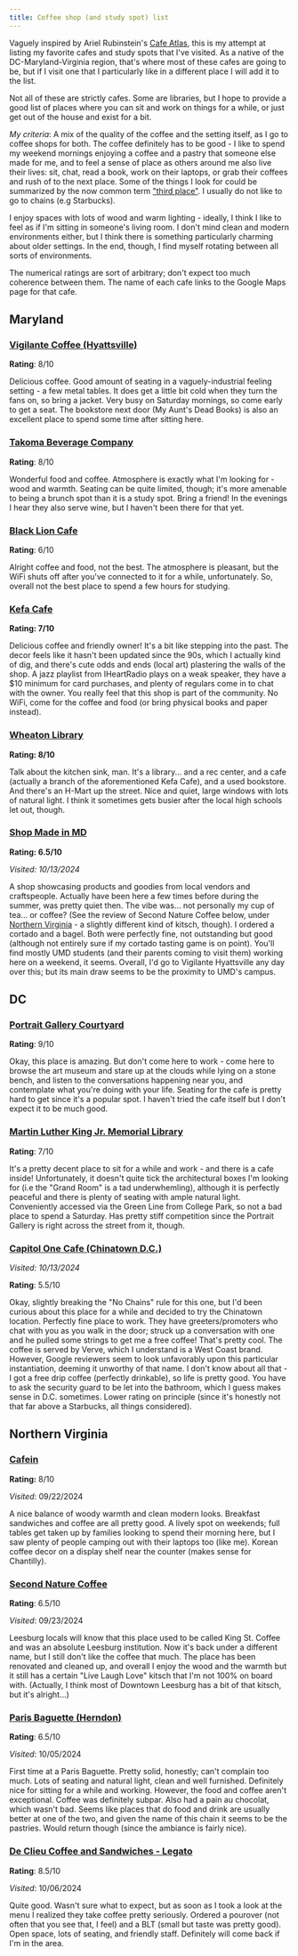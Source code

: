 ```yaml
---
title: Coffee shop (and study spot) list
---
```


Vaguely inspired by Ariel Rubinstein's [Cafe Atlas](https://cafeatlas.org/), this is my attempt at listing my favorite cafes and study spots that I've visited. As a native of the DC-Maryland-Virginia region, that's where most of these cafes are going to be, but if I visit one that I particularly like in a different place I will add it to the list.

Not all of these are strictly cafes. Some are libraries, but I hope to provide a good list of places where you can sit and work on things for a while, or just get out of the house and exist for a bit.

*My criteria*: A mix of the quality of the coffee and the setting itself, as I go to coffee shops for both. The coffee definitely has to be good - I like to spend my weekend mornings enjoying a coffee and a pastry that someone else made for me, and to feel a sense of place as others around me also live their lives: sit, chat, read a book, work on their laptops, or grab their coffees and rush of to the next place. Some of the things I look for could be summarized by the now common term ["third place"](https://en.wikipedia.org/wiki/Third_place). I usually do not like to go to chains (e.g Starbucks).

I enjoy spaces with lots of wood and warm lighting - ideally, I think I like to feel as if I'm sitting in someone's living room. I don't mind clean and modern environments either, but I think there is something particularly charming about older settings. In the end, though, I find myself rotating between all sorts of environments. 

The numerical ratings are sort of arbitrary; don't expect too much coherence between them. The name of each cafe links to the Google Maps page for that cafe.

## Maryland


### [Vigilante Coffee (Hyattsville)](https://maps.app.goo.gl/zrfxB3CTHoUHsWt67)

**Rating**: 8/10

Delicious coffee. Good amount of seating in a vaguely-industrial feeling setting - a few metal tables. It does get a little bit cold when they turn the fans on, so bring a jacket. Very busy on Saturday mornings, so come early to get a seat. The bookstore next door (My Aunt's Dead Books) is also an excellent place to spend some time after sitting here.

### [Takoma Beverage Company](https://maps.app.goo.gl/T5XgB7GPjKed1TxX9)

**Rating**: 8/10

Wonderful food and coffee. Atmosphere is exactly what I'm looking for - wood and warmth. Seating can be quite limited, though; it's more amenable to being a brunch spot than it is a study spot. Bring a friend! In the evenings I hear they also serve wine, but I haven't been there for that yet.

### [Black Lion Cafe](https://maps.app.goo.gl/oJ7oGoSq4KAMNS48A)

**Rating**: 6/10

Alright coffee and food, not the best. The atmosphere is pleasant, but the WiFi shuts off after you've connected to it for a while, unfortunately. So, overall not the best place to spend a few hours for studying.

### [Kefa Cafe](https://maps.app.goo.gl/vAMK1UyRyUmv8Jtv7)

**Rating: 7/10**

Delicious coffee and friendly owner! It's a bit like stepping into the past. The decor feels like it hasn't been updated since the 90s, which I actually kind of dig, and there's cute odds and ends (local art) plastering the walls of the shop. A jazz playlist from IHeartRadio plays on a weak speaker, they have a $10 minimum for card purchases, and plenty of regulars come in to chat with the owner. You really feel that this shop is part of the community. No WiFi, come for the coffee and food (or bring physical books and paper instead).

### [Wheaton Library](https://maps.app.goo.gl/B4H3nrbJSrJEMdwv5)

**Rating: 8/10**

Talk about the kitchen sink, man. It's a library... and a rec center, and a cafe (actually a branch of the aforementioned Kefa Cafe), and a used bookstore. And there's an H-Mart up the street. Nice and quiet, large windows with lots of natural light. I think it sometimes gets busier after the local high schools let out, though.

### [Shop Made in MD](https://maps.app.goo.gl/9cn2Ty4qNNNX63L69)

**Rating: 6.5/10**

*Visited: 10/13/2024*

A shop showcasing products and goodies from local vendors and craftspeople. Actually have been here a few times before during the summer, was pretty quiet then.  The vibe was... not personally my cup of tea... or coffee? (See the review of Second Nature Coffee below, under [Northern Virginia](#northern-virginia) - a slightly different kind of kitsch, though). I ordered a cortado and a bagel. Both were perfectly fine, not outstanding but good (although not entirely sure if my cortado tasting game is on point). You'll find mostly UMD students (and their parents coming to visit them) working here on a weekend, it seems.  Overall, I'd go to Vigilante Hyattsville any day over this; but its main draw seems to be the proximity to UMD's campus.


## DC

### [Portrait Gallery Courtyard](https://maps.app.goo.gl/C1bwQNQ7kS9A9bTu6)

**Rating**: 9/10

Okay, this place is amazing. But don't come here to work - come here to browse the art museum and stare up at the clouds while lying on a stone bench, and listen to the conversations happening near you, and contemplate what you're doing with your life. Seating for the cafe is pretty hard to get since it's a popular spot. I haven't tried the cafe itself but I don't expect it to be much good.

### [Martin Luther King Jr. Memorial Library](https://maps.app.goo.gl/igJsWAwDLCDq8Tmt8)

**Rating**: 7/10

It's a pretty decent place to sit for a while and work - and there is a cafe inside! Unfortunately, it doesn't quite tick the architectural boxes I'm looking for (i.e the "Grand Room" is a tad underwhemling), although it is perfectly peaceful and there is plenty of seating with ample natural light. Conveniently accessed via the Green Line from College Park, so not a bad place to spend a Saturday. Has pretty stiff competition since the Portrait Gallery is right across the street from it, though.


### [Capitol One Cafe (Chinatown D.C.)](https://maps.app.goo.gl/uChg73Ymidc7ku8s5)

*Visited: 10/13/2024*

**Rating**: 5.5/10

Okay, slightly breaking the "No Chains" rule for this one, but I'd been curious about this place for a while and decided to try the Chinatown location. Perfectly fine place to work. They have greeters/promoters who chat with you as you walk in the door; struck up a conversation with one and he pulled some strings to get me a free coffee! That's pretty cool. The coffee is served by Verve, which I understand is a West Coast brand. However, Google reviewers seem to look unfavorably upon this particular instantiation, deeming it unworthy of that name. I don't know about all that - I got a free drip coffee (perfectly drinkable), so life is pretty good. You have to ask the security guard to be let into the bathroom, which I guess makes sense in D.C. sometimes. Lower rating on principle (since it's honestly not that far above a Starbucks, all things considered).

## Northern Virginia

### [Cafein](https://maps.app.goo.gl/DkasuMzya5ev8EzZ9)

**Rating:** 8/10

*Visited*: 09/22/2024

A nice balance of woody warmth and clean modern looks. Breakfast sandwiches and coffee are all pretty good. A lively spot on weekends; full tables get taken up by families looking to spend their morning here, but I saw plenty of people camping out with their laptops too (like me). Korean coffee decor on a display shelf near the counter (makes sense for Chantilly).

### [Second Nature Coffee](https://maps.app.goo.gl/u7qw6KuB7To8hneZA)


**Rating**: 6.5/10

*Visited*: 09/23/2024

Leesburg locals will know that this place used to be called King St. Coffee and was an absolute Leesburg institution. Now it's back under a different name, but I still don't like the coffee that much. The place has been renovated and cleaned up, and overall I enjoy the wood and the warmth but it still has a certain "Live Laugh Love" kitsch that I'm not 100% on board with. (Actually, I think most of Downtown Leesburg has a bit of that kitsch, but it's alright...)

### [Paris Baguette (Herndon)](https://maps.app.goo.gl/uNvcp5QqFBarhfn57)

**Rating**: 6.5/10

*Visited*: 10/05/2024

First time at a Paris Baguette. Pretty solid, honestly; can't complain too much. Lots of seating and natural light, clean and well furnished. Definitely nice for sitting for a while and working. However, the food and coffee aren't exceptional. Coffee was definitely subpar. Also had a pain au chocolat, which wasn't bad. Seems like places that do food and drink are usually better at one of the two, and given the name of this chain it seems to be the pastries. Would return though (since the ambiance is fairly nice).

### [De Clieu Coffee and Sandwiches - Legato](https://maps.app.goo.gl/BK7AQNNaZtd76jMB8)

**Rating**: 8.5/10

*Visited*: 10/06/2024

Quite good. Wasn't sure what to expect, but as soon as I took a look at the menu I realized they take coffee pretty seriously. Ordered a pourover (not often that you see that, I feel) and a BLT (small but taste was pretty good). Open space, lots of seating, and friendly staff. Definitely will come back if I'm in the area.
